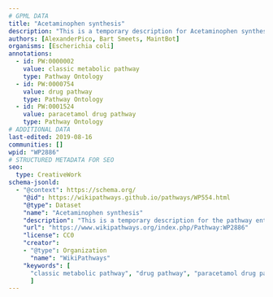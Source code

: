 ```yaml
---
# GPML DATA
title: "Acetaminophen synthesis"
description: "This is a temporary description for Acetaminophen synthesis"
authors: [AlexanderPico, Bart Smeets, MaintBot]
organisms: [Escherichia coli]
annotations:
  - id: PW:0000002
    value: classic metabolic pathway
    type: Pathway Ontology
  - id: PW:0000754
    value: drug pathway
    type: Pathway Ontology
  - id: PW:0001524
    value: paracetamol drug pathway
    type: Pathway Ontology
# ADDITIONAL DATA
last-edited: 2019-08-16
communities: []
wpid: "WP2886"
# STRUCTURED METADATA FOR SEO
seo:
  type: CreativeWork
schema-jsonld:
  - "@context": https://schema.org/
    "@id": https://wikipathways.github.io/pathways/WP554.html
    "@type": Dataset
    "name": "Acetaminophen synthesis"
    "description": "This is a temporary description for the pathway entitled: Acetaminophen synthesis"
    "url": "https://www.wikipathways.org/index.php/Pathway:WP2886"
    "license": CC0
    "creator":
    - "@type": Organization
      "name": "WikiPathways"
    "keywords": [
      "classic metabolic pathway", "drug pathway", "paracetamol drug pathway",
      ]
---
```

